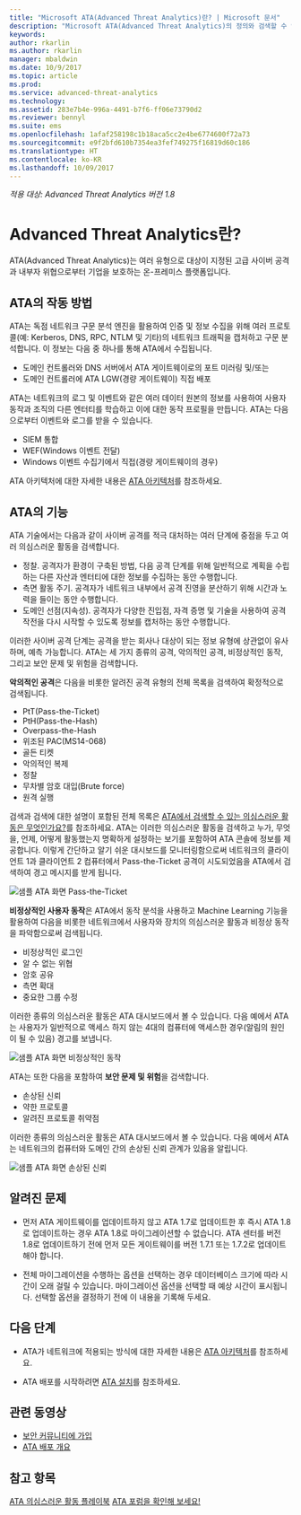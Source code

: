 ```yaml
---
title: "Microsoft ATA(Advanced Threat Analytics)란? | Microsoft 문서"
description: "Microsoft ATA(Advanced Threat Analytics)의 정의와 검색할 수 있는 의심스러운 활동의 종류를 설명합니다."
keywords: 
author: rkarlin
ms.author: rkarlin
manager: mbaldwin
ms.date: 10/9/2017
ms.topic: article
ms.prod: 
ms.service: advanced-threat-analytics
ms.technology: 
ms.assetid: 283e7b4e-996a-4491-b7f6-ff06e73790d2
ms.reviewer: bennyl
ms.suite: ems
ms.openlocfilehash: 1afaf258198c1b18aca5cc2e4be6774600f72a73
ms.sourcegitcommit: e9f2bfd610b7354ea3fef749275f16819d60c186
ms.translationtype: HT
ms.contentlocale: ko-KR
ms.lasthandoff: 10/09/2017
---
```

*적용 대상: Advanced Threat Analytics 버전 1.8*


# <a name="what-is-advanced-threat-analytics"></a>Advanced Threat Analytics란?
ATA(Advanced Threat Analytics)는 여러 유형으로 대상이 지정된 고급 사이버 공격과 내부자 위협으로부터 기업을 보호하는 온-프레미스 플랫폼입니다.

## <a name="how-ata-works"></a>ATA의 작동 방법

ATA는 독점 네트워크 구문 분석 엔진을 활용하여 인증 및 정보 수집을 위해 여러 프로토콜(예: Kerberos, DNS, RPC, NTLM 및 기타)의 네트워크 트래픽을 캡처하고 구문 분석합니다. 이 정보는 다음 중 하나를 통해 ATA에서 수집됩니다.

-   도메인 컨트롤러와 DNS 서버에서 ATA 게이트웨이로의 포트 미러링 및/또는
-   도메인 컨트롤러에 ATA LGW(경량 게이트웨이) 직접 배포

ATA는 네트워크의 로그 및 이벤트와 같은 여러 데이터 원본의 정보를 사용하여 사용자 동작과 조직의 다른 엔터티를 학습하고 이에 대한 동작 프로필을 만듭니다.
ATA는 다음으로부터 이벤트와 로그를 받을 수 있습니다.

-   SIEM 통합
-   WEF(Windows 이벤트 전달)
-   Windows 이벤트 수집기에서 직접(경량 게이트웨이의 경우)


ATA 아키텍처에 대한 자세한 내용은 [ATA 아키텍처](ata-architecture.md)를 참조하세요.

## <a name="what-does-ata-do"></a>ATA의 기능

ATA 기술에서는 다음과 같이 사이버 공격를 적극 대처하는 여러 단계에 중점을 두고 여러 의심스러운 활동을 검색합니다.

-   정찰. 공격자가 환경이 구축된 방법, 다음 공격 단계를 위해 일반적으로 계획을 수립하는 다른 자산과 엔터티에 대한 정보를 수집하는 동안 수행합니다.
-   측면 활동 주기. 공격자가 네트워크 내부에서 공격 진영을 분산하기 위해 시간과 노력을 들이는 동안 수행합니다.
-   도메인 선점(지속성). 공격자가 다양한 진입점, 자격 증명 및 기술을 사용하여 공격 작전을 다시 시작할 수 있도록 정보를 캡처하는 동안 수행합니다. 

이러한 사이버 공격 단계는 공격을 받는 회사나 대상이 되는 정보 유형에 상관없이 유사하며, 예측 가능합니다.
ATA는 세 가지 종류의 공격, 악의적인 공격, 비정상적인 동작, 그리고 보안 문제 및 위험을 검색합니다.

**악의적인 공격**은 다음을 비롯한 알려진 공격 유형의 전체 목록을 검색하여 확정적으로 검색됩니다.

-   PtT(Pass-the-Ticket)
-   PtH(Pass-the-Hash)
-   Overpass-the-Hash
-   위조된 PAC(MS14-068)
-   골든 티켓
-   악의적인 복제
-   정찰
-   무차별 암호 대입(Brute force)
-   원격 실행

검색과 검색에 대한 설명이 포함된 전체 목록은 [ATA에서 검색할 수 있는 의심스러운 활동은 무엇인가요?](ata-threats.md)를 참조하세요.
ATA는 이러한 의심스러운 활동을 검색하고 누가, 무엇을, 언제, 어떻게 활동했는지 명확하게 설정하는 보기를 포함하여 ATA 콘솔에 정보를 제공합니다. 이렇게 간단하고 알기 쉬운 대시보드를 모니터링함으로써 네트워크의 클라이언트 1과 클라이언트 2 컴퓨터에서 Pass-the-Ticket 공격이 시도되었음을 ATA에서 검색하여 경고 메시지를 받게 됩니다.

 ![샘플 ATA 화면 Pass-the-Ticket](media/pass_the_ticket_sa.png)

**비정상적인 사용자 동작**은 ATA에서 동작 분석을 사용하고 Machine Learning 기능을 활용하여 다음을 비롯한 네트워크에서 사용자와 장치의 의심스러운 활동과 비정상 동작을 파악함으로써 검색됩니다.

-   비정상적인 로그인
-   알 수 없는 위협
-   암호 공유
-   측면 확대
-   중요한 그룹 수정


이러한 종류의 의심스러운 활동은 ATA 대시보드에서 볼 수 있습니다. 다음 예에서 ATA는 사용자가 일반적으로 액세스 하지 않는 4대의 컴퓨터에 액세스한 경우(알림의 원인이 될 수 있음) 경고를 보냅니다.

 ![샘플 ATA 화면 비정상적인 동작](media/abnormal-behavior-sa.png) 

ATA는 또한 다음을 포함하여 **보안 문제 및 위험**을 검색합니다.

-   손상된 신뢰
-   약한 프로토콜
-   알려진 프로토콜 취약점

이러한 종류의 의심스러운 활동은 ATA 대시보드에서 볼 수 있습니다. 다음 예에서 ATA는 네트워크의 컴퓨터와 도메인 간의 손상된 신뢰 관계가 있음을 알립니다.

  ![샘플 ATA 화면 손상된 신뢰](media/broken-trust-sa.png)


## <a name="known-issues"></a>알려진 문제

- 먼저 ATA 게이트웨이를 업데이트하지 않고 ATA 1.7로 업데이트한 후 즉시 ATA 1.8로 업데이트하는 경우 ATA 1.8로 마이그레이션할 수 없습니다. ATA 센터를 버전 1.8로 업데이트하기 전에 먼저 모든 게이트웨이를 버전 1.7.1 또는 1.7.2로 업데이트해야 합니다.

- 전체 마이그레이션을 수행하는 옵션을 선택하는 경우 데이터베이스 크기에 따라 시간이 오래 걸릴 수 있습니다. 마이그레이션 옵션을 선택할 때 예상 시간이 표시됩니다. 선택할 옵션을 결정하기 전에 이 내용을 기록해 두세요. 


## <a name="whats-next"></a>다음 단계

-   ATA가 네트워크에 적용되는 방식에 대한 자세한 내용은 [ATA 아키텍처](ata-architecture.md)를 참조하세요.

-   ATA 배포를 시작하려면 [ATA 설치](install-ata-step1.md)를 참조하세요.

## <a name="related-videos"></a>관련 동영상
- [보안 커뮤니티에 가입](https://channel9.msdn.com/Shows/Microsoft-Security/Join-the-Security-Community)
- [ATA 배포 개요](https://channel9.msdn.com/Shows/Microsoft-Security/Overview-of-ATA-Deployment-in-10-Minutes)


## <a name="see-also"></a>참고 항목
[ATA 의심스러운 활동 플레이북](http://aka.ms/ataplaybook)
[ATA 포럼을 확인해 보세요!](https://social.technet.microsoft.com/Forums/security/home?forum=mata)

